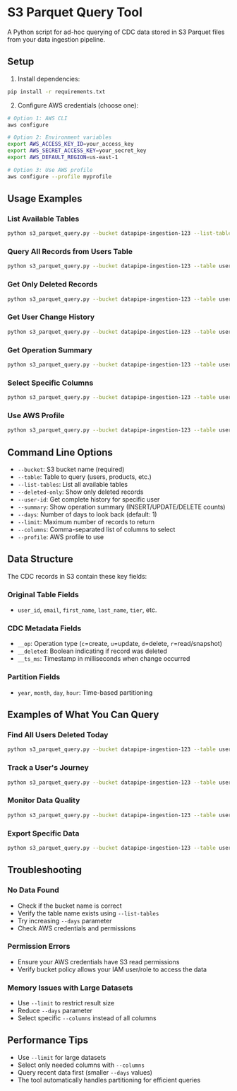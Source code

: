 # S3 Parquet Query Tool

A Python script for ad-hoc querying of CDC data stored in S3 Parquet files from your data ingestion pipeline.

## Setup

1. Install dependencies:
```bash
pip install -r requirements.txt
```

2. Configure AWS credentials (choose one):
```bash
# Option 1: AWS CLI
aws configure

# Option 2: Environment variables
export AWS_ACCESS_KEY_ID=your_access_key
export AWS_SECRET_ACCESS_KEY=your_secret_key
export AWS_DEFAULT_REGION=us-east-1

# Option 3: Use AWS profile
aws configure --profile myprofile
```

## Usage Examples

### List Available Tables
```bash
python s3_parquet_query.py --bucket datapipe-ingestion-123 --list-tables
```

### Query All Records from Users Table
```bash
python s3_parquet_query.py --bucket datapipe-ingestion-123 --table users --days 7 --limit 100
```

### Get Only Deleted Records
```bash
python s3_parquet_query.py --bucket datapipe-ingestion-123 --table users --deleted-only --days 30
```

### Get User Change History
```bash
python s3_parquet_query.py --bucket datapipe-ingestion-123 --table users --user-id "550e8400-e29b-41d4-a716-446655440000" --days 30
```

### Get Operation Summary
```bash
python s3_parquet_query.py --bucket datapipe-ingestion-123 --table users --summary --days 7
```

### Select Specific Columns
```bash
python s3_parquet_query.py --bucket datapipe-ingestion-123 --table users --columns "user_id,email,__op,__deleted,__ts_ms" --limit 50
```

### Use AWS Profile
```bash
python s3_parquet_query.py --bucket datapipe-ingestion-123 --table users --profile myprofile --days 1
```

## Command Line Options

- `--bucket`: S3 bucket name (required)
- `--table`: Table to query (users, products, etc.)
- `--list-tables`: List all available tables
- `--deleted-only`: Show only deleted records
- `--user-id`: Get complete history for specific user
- `--summary`: Show operation summary (INSERT/UPDATE/DELETE counts)
- `--days`: Number of days to look back (default: 1)
- `--limit`: Maximum number of records to return
- `--columns`: Comma-separated list of columns to select
- `--profile`: AWS profile to use

## Data Structure

The CDC records in S3 contain these key fields:

### Original Table Fields
- `user_id`, `email`, `first_name`, `last_name`, `tier`, etc.

### CDC Metadata Fields
- `__op`: Operation type (`c`=create, `u`=update, `d`=delete, `r`=read/snapshot)
- `__deleted`: Boolean indicating if record was deleted
- `__ts_ms`: Timestamp in milliseconds when change occurred

### Partition Fields
- `year`, `month`, `day`, `hour`: Time-based partitioning

## Examples of What You Can Query

### Find All Users Deleted Today
```bash
python s3_parquet_query.py --bucket datapipe-ingestion-123 --table users --deleted-only --days 1
```

### Track a User's Journey
```bash
python s3_parquet_query.py --bucket datapipe-ingestion-123 --table users --user-id "your-user-id" --days 30
```

### Monitor Data Quality
```bash
python s3_parquet_query.py --bucket datapipe-ingestion-123 --table users --summary --days 7
```

### Export Specific Data
```bash
python s3_parquet_query.py --bucket datapipe-ingestion-123 --table users --columns "user_id,email,tier,__op" --days 7 > user_changes.txt
```

## Troubleshooting

### No Data Found
- Check if the bucket name is correct
- Verify the table name exists using `--list-tables`
- Try increasing `--days` parameter
- Check AWS credentials and permissions

### Permission Errors
- Ensure your AWS credentials have S3 read permissions
- Verify bucket policy allows your IAM user/role to access the data

### Memory Issues with Large Datasets
- Use `--limit` to restrict result size
- Reduce `--days` parameter
- Select specific `--columns` instead of all columns

## Performance Tips

- Use `--limit` for large datasets
- Select only needed columns with `--columns`
- Query recent data first (smaller `--days` values)
- The tool automatically handles partitioning for efficient queries
